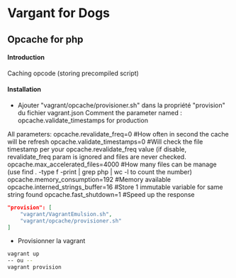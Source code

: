 # Vargant for Dogs

## Opcache for php

#### Introduction

Caching opcode (storing precompiled script)

#### Installation

* Ajouter "vagrant/opcache/provisioner.sh" dans la propriété "provision" du fichier vagrant.json
Comment the parameter named : opcache.validate_timestamps for production

All parameters:
opcache.revalidate_freq=0 #How often in second the cache will be refresh
opcache.validate_timestamps=0 #Will check the file timestamp per your opcache.revalidate_freq value (if disable, revalidate_freq param is ignored and files are never checked.
opcache.max_accelerated_files=4000 #How many files can be manage (use find . -type f -print | grep php | wc -l to count the number)
opcache.memory_consumption=192 #Memory available
opcache.interned_strings_buffer=16 #Store 1 immutable variable for same string found
opcache.fast_shutdown=1 #Speed up the response

```json
"provision": [
    "vagrant/VagrantEmulsion.sh",
    "vagrant/opcache/provisioner.sh"
]
```

* Provisionner la vagrant

```bash
vagrant up
-- ou --
vagrant provision
```

